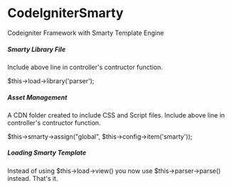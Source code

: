 CodeIgniterSmarty
=================

Codeigniter Framework with Smarty Template Engine

##### Smarty Library File

<p>Include above line in controller's contructor function.</p>
<p>$this->load->library('parser');</p>

##### Asset Management

<p>A CDN folder created to include CSS and Script files.
Include above line in controller's contructor function.</p>
<p>$this->smarty->assign("global", $this->config->item('smarty'));</p>


##### Loading Smarty Template

 <p>Instead of using $this->load->view() you now use $this->parser->parse() instead. That's it.</p>

